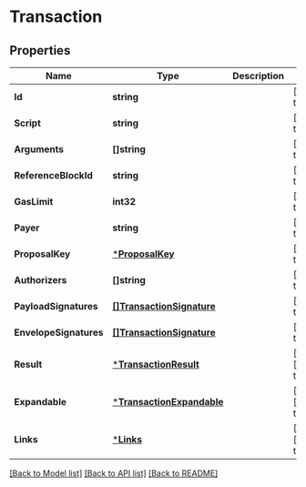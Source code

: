 # Transaction

## Properties
Name | Type | Description | Notes
------------ | ------------- | ------------- | -------------
**Id** | **string** |  | [default to null]
**Script** | **string** |  | [default to null]
**Arguments** | **[]string** |  | [default to null]
**ReferenceBlockId** | **string** |  | [default to null]
**GasLimit** | **int32** |  | [default to null]
**Payer** | **string** |  | [default to null]
**ProposalKey** | [***ProposalKey**](ProposalKey.md) |  | [default to null]
**Authorizers** | **[]string** |  | [default to null]
**PayloadSignatures** | [**[]TransactionSignature**](TransactionSignature.md) |  | [default to null]
**EnvelopeSignatures** | [**[]TransactionSignature**](TransactionSignature.md) |  | [default to null]
**Result** | [***TransactionResult**](TransactionResult.md) |  | [optional] [default to null]
**Expandable** | [***TransactionExpandable**](Transaction__expandable.md) |  | [optional] [default to null]
**Links** | [***Links**](Links.md) |  | [optional] [default to null]

[[Back to Model list]](../README.md#documentation-for-models) [[Back to API list]](../README.md#documentation-for-api-endpoints) [[Back to README]](../README.md)

